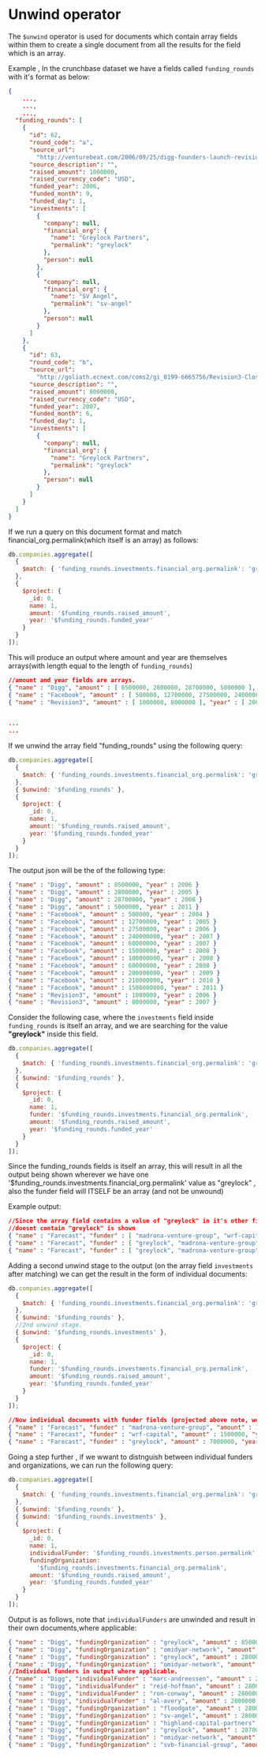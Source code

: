 # Unwind operator

The `$unwind` operator is used for documents which contain array fields within them to create a single document from all the results for the field which is an array.

Example , In the crunchbase dataset we have a fields called `funding_rounds` with it's format as below:

```json
{
    ...,
    ...,
    ...,
  "funding_rounds": [
    {
      "id": 62,
      "round_code": "a",
      "source_url":
        "http://venturebeat.com/2006/09/25/digg-founders-launch-revision3-a-new-video-studio/",
      "source_description": "",
      "raised_amount": 1000000,
      "raised_currency_code": "USD",
      "funded_year": 2006,
      "funded_month": 9,
      "funded_day": 1,
      "investments": [
        {
          "company": null,
          "financial_org": {
            "name": "Greylock Partners",
            "permalink": "greylock"
          },
          "person": null
        },
        {
          "company": null,
          "financial_org": {
            "name": "SV Angel",
            "permalink": "sv-angel"
          },
          "person": null
        }
      ]
    },
    {
      "id": 63,
      "round_code": "b",
      "source_url":
        "http://goliath.ecnext.com/coms2/gi_0199-6665756/Revision3-Closes-8-Million-Series.html",
      "source_description": "",
      "raised_amount": 8000000,
      "raised_currency_code": "USD",
      "funded_year": 2007,
      "funded_month": 6,
      "funded_day": 1,
      "investments": [
        {
          "company": null,
          "financial_org": {
            "name": "Greylock Partners",
            "permalink": "greylock"
          },
          "person": null
        }
      ]
    }
  ]
}
```

If we run a query on this document format and match financial_org.permalink(which itself is an array) as follows:

```js
db.companies.aggregate([
  {
    $match: { 'funding_rounds.investments.financial_org.permalink': 'greylock' }
  },
  {
    $project: {
      _id: 0,
      name: 1,
      amount: '$funding_rounds.raised_amount',
      year: '$funding_rounds.funded_year'
    }
  }
]);
```

This will produce an output where amount and year are themselves arrays(with length equal to the length of `funding_rounds`)

```json
//amount and year fields are arrays.
{ "name" : "Digg", "amount" : [ 8500000, 2800000, 28700000, 5000000 ], "year" : [ 2006, 2005, 2008, 2011 ] }
{ "name" : "Facebook", "amount" : [ 500000, 12700000, 27500000, 240000000, 60000000, 15000000, 100000000, 60000000, 200000000, 210000000, 1500000000 ], "year" : [ 2004, 2005, 2006, 2007, 2007, 2008, 2008, 2008, 2009, 2010, 2011 ] }
{ "name" : "Revision3", "amount" : [ 1000000, 8000000 ], "year" : [ 2006, 2007 ] }


...
...
```

If we unwind the array field "funding_rounds" using the following query:

```js
db.companies.aggregate([
  {
    $match: { 'funding_rounds.investments.financial_org.permalink': 'greylock' }
  },
  { $unwind: '$funding_rounds' },
  {
    $project: {
      _id: 0,
      name: 1,
      amount: '$funding_rounds.raised_amount',
      year: '$funding_rounds.funded_year'
    }
  }
]);
```

The output json will be the of the following type:

```json
{ "name" : "Digg", "amount" : 8500000, "year" : 2006 }
{ "name" : "Digg", "amount" : 2800000, "year" : 2005 }
{ "name" : "Digg", "amount" : 28700000, "year" : 2008 }
{ "name" : "Digg", "amount" : 5000000, "year" : 2011 }
{ "name" : "Facebook", "amount" : 500000, "year" : 2004 }
{ "name" : "Facebook", "amount" : 12700000, "year" : 2005 }
{ "name" : "Facebook", "amount" : 27500000, "year" : 2006 }
{ "name" : "Facebook", "amount" : 240000000, "year" : 2007 }
{ "name" : "Facebook", "amount" : 60000000, "year" : 2007 }
{ "name" : "Facebook", "amount" : 15000000, "year" : 2008 }
{ "name" : "Facebook", "amount" : 100000000, "year" : 2008 }
{ "name" : "Facebook", "amount" : 60000000, "year" : 2008 }
{ "name" : "Facebook", "amount" : 200000000, "year" : 2009 }
{ "name" : "Facebook", "amount" : 210000000, "year" : 2010 }
{ "name" : "Facebook", "amount" : 1500000000, "year" : 2011 }
{ "name" : "Revision3", "amount" : 1000000, "year" : 2006 }
{ "name" : "Revision3", "amount" : 8000000, "year" : 2007 }
```

Consider the following case, where the `investments` field inside `funding_rounds` is itself an array, and we are searching for the value **"greylock"** inside this field.

```js
db.companies.aggregate([
  {
    $match: { 'funding_rounds.investments.financial_org.permalink': 'greylock' }
  },
  { $unwind: '$funding_rounds' },
  {
    $project: {
      _id: 0,
      name: 1,
      funder: '$funding_rounds.investments.financial_org.permalink',
      amount: '$funding_rounds.raised_amount',
      year: '$funding_rounds.funded_year'
    }
  }
]);
```

Since the funding_rounds fields is itself an array, this will result in all the output being shown wherever we have one '$funding_rounds.investments.financial_org.permalink' value as "greylock" , also the funder field will ITSELF be an array (and not be unwound)

Example output:

```json
//Since the array field contains a value of "greylock" in it's other fields, the first result even though it
//doesnt contain "greylock" is shown
{ "name" : "Farecast", "funder" : [ "madrona-venture-group", "wrf-capital" ], "amount" : 1500000, "year" : 2004 }
{ "name" : "Farecast", "funder" : [ "greylock", "madrona-venture-group", "wrf-capital" ], "amount" : 7000000, "year" : 2005 }
{ "name" : "Farecast", "funder" : [ "greylock", "madrona-venture-group", "par-capital-management", "pinnacle-ventures", "sutter-hill-ventures", "wrf-capital" ], "amount" : 12100000, "year" : 2007 }
```

Adding a second unwind stage to the output (on the array field `investments` after matching) we can get the result in the form of individual documents:

```js
db.companies.aggregate([
  {
    $match: { 'funding_rounds.investments.financial_org.permalink': 'greylock' }
  },
  { $unwind: '$funding_rounds' },
  //2nd unwind stage.
  { $unwind: '$funding_rounds.investments' },
  {
    $project: {
      _id: 0,
      name: 1,
      funder: '$funding_rounds.investments.financial_org.permalink',
      amount: '$funding_rounds.raised_amount',
      year: '$funding_rounds.funded_year'
    }
  }
]);
```

```json
//Now individual documents with funder fields (projected above note, we match if funding rounds has AT LEAST ONE round with "greylock" as the funding organisation. )
{ "name" : "Farecast", "funder" : "madrona-venture-group", "amount" : 1500000, "year" : 2004 }
{ "name" : "Farecast", "funder" : "wrf-capital", "amount" : 1500000, "year" : 2004 }
{ "name" : "Farecast", "funder" : "greylock", "amount" : 7000000, "year" : 2005 }
```

Going a step further , if we wwant to distnguish between individual funders and organizations, we can run the following query:

```js
db.companies.aggregate([
  {
    $match: { 'funding_rounds.investments.financial_org.permalink': 'greylock' }
  },
  { $unwind: '$funding_rounds' },
  { $unwind: '$funding_rounds.investments' },
  {
    $project: {
      _id: 0,
      name: 1,
      individualFunder: '$funding_rounds.investments.person.permalink',
      fundingOrganization:
        '$funding_rounds.investments.financial_org.permalink',
      amount: '$funding_rounds.raised_amount',
      year: '$funding_rounds.funded_year'
    }
  }
]);
```

Output is as follows, note that `individualFunders` are unwinded and result in their own documents,where applicable:

```json
{ "name" : "Digg", "fundingOrganization" : "greylock", "amount" : 8500000, "year" : 2006 }
{ "name" : "Digg", "fundingOrganization" : "omidyar-network", "amount" : 8500000, "year" : 2006 }
{ "name" : "Digg", "fundingOrganization" : "greylock", "amount" : 2800000, "year" : 2005 }
{ "name" : "Digg", "fundingOrganization" : "omidyar-network", "amount" : 2800000, "year" : 2005 }
//Individual funders in output where applicable.
{ "name" : "Digg", "individualFunder" : "marc-andreessen", "amount" : 2800000, "year" : 2005 }
{ "name" : "Digg", "individualFunder" : "reid-hoffman", "amount" : 2800000, "year" : 2005 }
{ "name" : "Digg", "individualFunder" : "ron-conway", "amount" : 2800000, "year" : 2005 }
{ "name" : "Digg", "individualFunder" : "al-avery", "amount" : 2800000, "year" : 2005 }
{ "name" : "Digg", "fundingOrganization" : "floodgate", "amount" : 2800000, "year" : 2005 }
{ "name" : "Digg", "fundingOrganization" : "sv-angel", "amount" : 2800000, "year" : 2005 }
{ "name" : "Digg", "fundingOrganization" : "highland-capital-partners", "amount" : 28700000, "year" : 2008 }
{ "name" : "Digg", "fundingOrganization" : "greylock", "amount" : 28700000, "year" : 2008 }
{ "name" : "Digg", "fundingOrganization" : "omidyar-network", "amount" : 28700000, "year" : 2008 }
{ "name" : "Digg", "fundingOrganization" : "svb-financial-group", "amount" : 28700000, "year" : 2008 }
```
